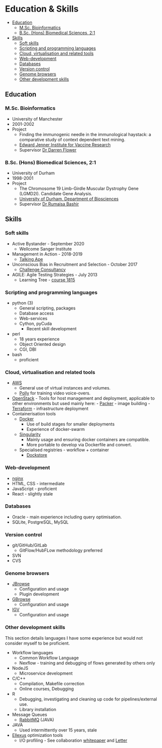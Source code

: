 # Education & Skills

- [Education](#education)
    - [M.Sc. Bioinformatics](#msc-bioinformatics)
    - [B.Sc. (Hons) Biomedical Sciences, 2:1](#bsc-hons-biomedical-sciences-21)
- [Skills](#skills)
    - [Soft skills](#soft-skills)
    - [Scripting and programming languages](#scripting-and-programming-languages)
    - [Cloud, virtualisation and related tools](#cloud-virtualisation-and-related-tools)
    - [Web-development](#web-development)
    - [Databases](#databases)
    - [Version control](#version-control)
    - [Genome browsers](#genome-browsers)
    - [Other development skills](#other-development-skills)

## Education

### M.Sc. Bioinformatics

- University of Manchester
- 2001-2002
- Project
    - Finding the immunogenic needle in the immunological haystack: a comparative study of context dependent text mining.
    - [Edward Jenner Institute for Vaccine Research](http://www.jenner.ac.uk/home)
    - Supervisor [Dr Darren Flower](http://www.aston.ac.uk/lhs/staff/az-index/dr-darren-flower/)

### B.Sc. (Hons) Biomedical Sciences, 2:1

- University of Durham
- 1998-2001
- Project
    - The Chromosome 19 Limb-Girdle Muscular Dystrophy Gene (LGMD2I). Candidate Gene Analysis.
    - [University of Durham, Department of Biosciences](https://www.dur.ac.uk/biosciences/)
    - Supervisor [Dr Rumaisa Bashir](https://www.linkedin.com/in/rumaisa-bashir-ba7628153/)

## Skills

### Soft skills

- Active Bystander - September 2020
    - Wellcome Sanger Institute
- Management in Action - 2018-2019
    - [Talking Ape](https://www.talking-ape.com/)
- Unconscious Bias in Recruitment and Selection - October 2017
    - [Challenge Consultancy](https://www.challcon.com/)
- AGILE: Agile Testing Strategies - July 2013
    - Learning Tree - [course 1815][lt-agile-url]

### Scripting and programming languages

- python (3)
    - General scripting, packages
    - Database access
    - Web-services
    - Cython, pyCuda
        - Recent skill development
- perl
    - 18 years experience
    - Object Oriented design
    - CGI, DBI
- bash
    - proficient

### Cloud, virtualisation and related tools

- [AWS](https://aws.amazon.com/)
    - General use of virtual instances and volumes.
    - [Polly](https://aws.amazon.com/polly/) for training video voice-overs.
- [OpenStack](https://www.openstack.org/)
      - Tools for host management and deployment, applicable to other environments but used mainly here:
          - [Packer](https://www.packer.io/) - image building
          - [Terraform](https://www.terraform.io/) - infrastructure deployment
- Containerisation tools
    - [Docker](https://www.docker.com/)
        - Use of build stages for smaller deployments
        - Experience of docker-swarm
    - [Singularity](https://sylabs.io/singularity/)
        - Mainly usage and ensuring docker containers are compatible.
        - More portable to develop via Dockerfile and convert.
    - Specialised registries - workflow + container
        - [Dockstore](https://dockstore.org)

### Web-development

- [nginx](https://www.nginx.com/resources/wiki/)
- HTML, CSS - intermediate
- JavaScript - proficient
- React - slightly stale

### Databases

- Oracle - main experience including query optimisation.
- SQLite, PostgreSQL, MySQL

### Version control

- git/GitHub/GitLab
    - GitFlow/HubFLow methodology preferred
- SVN
- CVS

### Genome browsers

- [JBrowse](https://jbrowse.org)
    - Configuration and usage
    - Plugin development
- [GBrowse](http://gmod.org/wiki/GBrowse)
    - Configuration and usage
- [IGV](http://software.broadinstitute.org/software/igv/)
    - Configuration and usage

### Other development skills

This section details languages I have some experience but would not consider myself to be proficient.

- Workflow languages
    - Common Workflow Language
    - Nexflow - training and debugging of flows generated by others only
- NodeJS
    - Microservice development
- C/C++
    - Compilation, Makefile correction
    - Online courses, Debugging
- R
    - Debugging, investigating and cleaning up code for pipelines/external use.
    - Library installation
- Message Queues
    - [RabbitMQ][wwdocker-url] (JAVA)
- JAVA
    - Used intermittently over 15 years, stale
- [Ellexus](https://www.ellexus.com/) optimization tools
    - I/O profiling - See collaboration [whitepaper][whitepaper-url] and [Letter][altair-letter]

<!-- refs -->
[whitepaper-url]: https://www.ellexus.com/whitepaper-accelerating-wellcome-sanger-institutes-cloud-based-genomics-pipelines-through-i-o-profiling/
[altair-letter]: https://resources.altair.com/resfile_web_path/file-en/Mistral_CustomerStory_SangerInstitute_Letter_102220.pdf
[wwdocker-url]: https://github.com/cancerit/WwDocker
[lt-agile-url]: https://www.learningtree.co.uk/courses/1815/agile-testing-strategies-and-practices/
